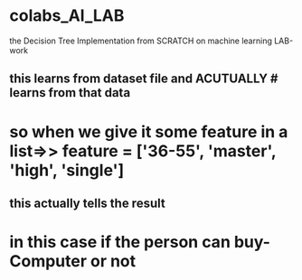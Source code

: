 # colabs_AI_LAB
the Decision Tree Implementation from SCRATCH on machine learning LAB-work
## this learns from dataset file and ACUTUALLY # learns from that data
# so when we give it some feature in a list=>> feature = ['36-55', 'master', 'high', 'single']
## this actually tells the result 
# in this case if the person can buy-Computer or not

